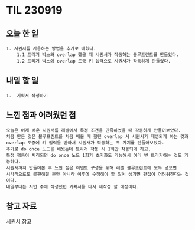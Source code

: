 TIL 230919
======


오늘 한 일
------

	1. 시퀀서를 사용하는 방법을 추가로 배웠다.
		1.1 트리거 박스와 overlap 했을 때 시퀀서가 작동하는 블루프린트를 만들었다.
		1.2 트리거 박스와 overlap 도중 키 입력으로 시퀀서가 작동하게 만들었다.
 
내일 할 일
------
	1.  기획서 작성하기



느낀 점과 어려웠던 점
------
```
오늘은 어제 배운 시퀀서를 레벨에서 특정 조건을 만족하였을 때 작동하게 만들어보았다.
처음 만든 것은 블루프린트를 처음 배울 때 했던 overlap 시 시퀀서가 재생되게 하는 것과
overlap 도중에 키 입력을 받아서 시퀀서가 작동하는 두 가지를 만들어보았다.
추가로 do once 노드를 배웠는데 트리거 작동 시 1회만 작동되게 하고,
특정 행동이 처리되면 do once 노드 1회가 초기화도 가능해서 여러 번 트리거하는 것도 가능하다.
시퀀서까지 만들어본 후 느낀 점은 이벤트 구성을 위해 레벨 블루프린트에 모두 넣으면 
시각적으로도 불편해질 뿐만 아니라 이후에 수정해야 할 일이 생기면 편집이 어려워진다는 것이다.
내일부터는 저번 주에 작성했던 기획서를 다시 재작성 할 예정이다.
```

참고 자료
------
 [시퀀서 참고](https://docs.unrealengine.com/4.27/ko/AnimatingObjects/Sequencer/HowTo/TriggeringSequences/)
